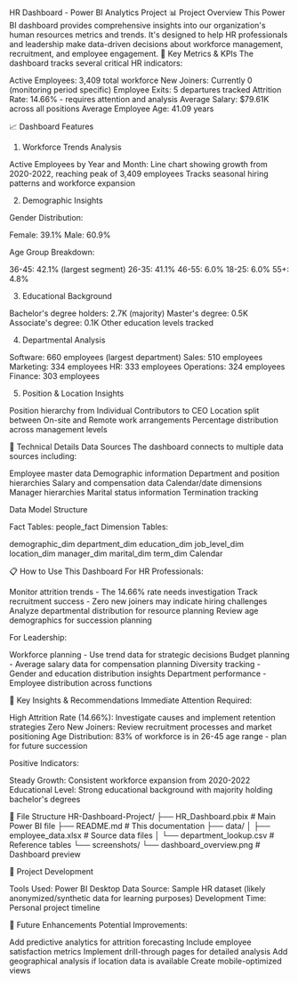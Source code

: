 HR Dashboard - Power BI Analytics Project
📊 Project Overview
This Power BI dashboard provides comprehensive insights into our organization's human resources metrics and trends. It's designed to help HR professionals and leadership make data-driven decisions about workforce management, recruitment, and employee engagement.
🎯 Key Metrics & KPIs
The dashboard tracks several critical HR indicators:

Active Employees: 3,409 total workforce
New Joiners: Currently 0 (monitoring period specific)
Employee Exits: 5 departures tracked
Attrition Rate: 14.66% - requires attention and analysis
Average Salary: $79.61K across all positions
Average Employee Age: 41.09 years

📈 Dashboard Features
1. Workforce Trends Analysis

Active Employees by Year and Month: Line chart showing growth from 2020-2022, reaching peak of 3,409 employees
Tracks seasonal hiring patterns and workforce expansion

2. Demographic Insights

Gender Distribution:

Female: 39.1%
Male: 60.9%


Age Group Breakdown:

36-45: 42.1% (largest segment)
26-35: 41.1%
46-55: 6.0%
18-25: 6.0%
55+: 4.8%



3. Educational Background

Bachelor's degree holders: 2.7K (majority)
Master's degree: 0.5K
Associate's degree: 0.1K
Other education levels tracked

4. Departmental Analysis

Software: 660 employees (largest department)
Sales: 510 employees
Marketing: 334 employees
HR: 333 employees
Operations: 324 employees
Finance: 303 employees

5. Position & Location Insights

Position hierarchy from Individual Contributors to CEO
Location split between On-site and Remote work arrangements
Percentage distribution across management levels

🔧 Technical Details
Data Sources
The dashboard connects to multiple data sources including:

Employee master data
Demographic information
Department and position hierarchies
Salary and compensation data
Calendar/date dimensions
Manager hierarchies
Marital status information
Termination tracking

Data Model Structure

Fact Tables: people_fact
Dimension Tables:

demographic_dim
department_dim
education_dim
job_level_dim
location_dim
manager_dim
marital_dim
term_dim
Calendar



📋 How to Use This Dashboard
For HR Professionals:

Monitor attrition trends - The 14.66% rate needs investigation
Track recruitment success - Zero new joiners may indicate hiring challenges
Analyze departmental distribution for resource planning
Review age demographics for succession planning

For Leadership:

Workforce planning - Use trend data for strategic decisions
Budget planning - Average salary data for compensation planning
Diversity tracking - Gender and education distribution insights
Department performance - Employee distribution across functions

🚨 Key Insights & Recommendations
Immediate Attention Required:

High Attrition Rate (14.66%): Investigate causes and implement retention strategies
Zero New Joiners: Review recruitment processes and market positioning
Age Distribution: 83% of workforce is in 26-45 age range - plan for future succession

Positive Indicators:

Steady Growth: Consistent workforce expansion from 2020-2022
Educational Level: Strong educational background with majority holding bachelor's degrees

📁 File Structure
HR-Dashboard-Project/
├── HR_Dashboard.pbix          # Main Power BI file
├── README.md                  # This documentation
├── data/
│   ├── employee_data.xlsx     # Source data files
│   └── department_lookup.csv  # Reference tables
└── screenshots/
    └── dashboard_overview.png # Dashboard preview

🔄 Project Development

Tools Used: Power BI Desktop
Data Source: Sample HR dataset (likely anonymized/synthetic data for learning purposes)
Development Time: Personal project timeline


🚀 Future Enhancements
Potential Improvements:

Add predictive analytics for attrition forecasting
Include employee satisfaction metrics
Implement drill-through pages for detailed analysis
Add geographical analysis if location data is available
Create mobile-optimized views


